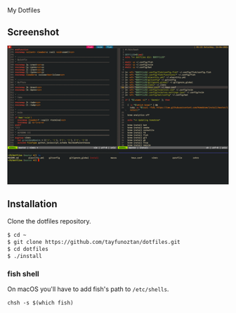 My Dotfiles

## Screenshot

![](./dotfiles.png)

## Installation

Clone the dotfiles repository.

```
$ cd ~
$ git clone https://github.com/tayfunoztan/dotfiles.git
$ cd dotfiles
$ ./install
```

### fish shell

On macOS you'll have to add fish's
path to `/etc/shells`.

```
chsh -s $(which fish)
```
